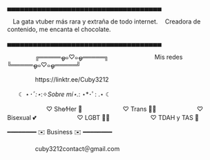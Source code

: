 ▄▄▄▄▄▄▄▄▄▄▄▄▄▄▄▄▄▄▄▄▄▄▄▄▄▄▄▄▄▄▄▄▄▄▄▄

ㅤLa gata vtuber más rara y extraña de todo internet. 
ㅤCreadora de contenido, me encanta el chocolate. 

▄▄▄▄▄▄▄▄▄▄▄▄▄▄▄▄▄▄▄▄▄▄▄▄▄▄▄▄▄▄▄▄▄▄▄▄

ㅤㅤㅤㅤㅤ╔═════ஓ๑♡๑ஓ═════╗
ㅤㅤㅤㅤㅤㅤㅤㅤMis redes
ㅤㅤㅤㅤㅤ╚═════ஓ๑♡๑ஓ═════╝

ㅤㅤㅤㅤㅤhttps://linktr.ee/Cuby3212

ㅤㅤ☾ ⋆*･ﾟ:⋆*:✧*Sobre mí⋆.*: ⋆*･ﾟ: .⋆ ☾

ㅤㅤㅤㅤㅤㅤㅤ♡ She⁄Her 🌸
ㅤㅤㅤㅤㅤㅤㅤ♡ Trans 🏳️‍⚧️
ㅤㅤㅤㅤㅤㅤㅤ♡ Bisexual 💕
ㅤㅤㅤㅤㅤㅤㅤ♡ LGBT 🏳️‍🌈
ㅤㅤㅤㅤㅤㅤㅤ♡ TDAH y TAS 🍂

━━━━━━━━ ✉️ Business ✉️ ━━━━━━━━

ㅤㅤㅤㅤㅤcuby3212contact＠gmail․com
